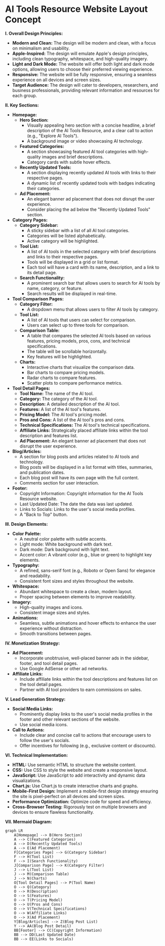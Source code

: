 # AI Tools Resource Website Layout Concept

**I. Overall Design Principles:**

*   **Modern and Clean:** The design will be modern and clean, with a focus on minimalism and usability.
*   **Apple-Inspired:** The design will emulate Apple's design principles, including clean typography, whitespace, and high-quality imagery.
*   **Light and Dark Mode:** The website will offer both light and dark mode options, allowing users to choose their preferred viewing experience.
*   **Responsive:** The website will be fully responsive, ensuring a seamless experience on all devices and screen sizes.
*   **Target Audience:** The design will cater to developers, researchers, and business professionals, providing relevant information and resources for each group.

**II. Key Sections:**

*   **Homepage:**
    *   **Hero Section:**
        *   Visually appealing hero section with a concise headline, a brief description of the AI Tools Resource, and a clear call to action (e.g., "Explore AI Tools").
        *   A background image or video showcasing AI technology.
    *   **Featured Categories:**
        *   A section showcasing featured AI tool categories with high-quality images and brief descriptions.
        *   Category cards with subtle hover effects.
    *   **Recently Updated Tools:**
        *   A section displaying recently updated AI tools with links to their respective pages.
        *   A dynamic list of recently updated tools with badges indicating their categories.
    *   **Ad Placement:**
        *   An elegant banner ad placement that does not disrupt the user experience.
        *   Consider placing the ad below the "Recently Updated Tools" section.
*   **Category Pages:**
    *   **Category Sidebar:**
        *   A sticky sidebar with a list of all AI tool categories.
        *   Categories will be listed alphabetically.
        *   Active category will be highlighted.
    *   **Tool List:**
        *   A list of AI tools in the selected category with brief descriptions and links to their respective pages.
        *   Tools will be displayed in a grid or list format.
        *   Each tool will have a card with its name, description, and a link to its detail page.
    *   **Search Functionality:**
        *   A prominent search bar that allows users to search for AI tools by name, category, or feature.
        *   Search results will be displayed in real-time.
*   **Tool Comparison Pages:**
    *   **Category Filter:**
        *   A dropdown menu that allows users to filter AI tools by category.
    *   **Tool List:**
        *   A list of AI tools that users can select for comparison.
        *   Users can select up to three tools for comparison.
    *   **Comparison Table:**
        *   A table that compares the selected AI tools based on various features, pricing models, pros, cons, and technical specifications.
        *   The table will be scrollable horizontally.
        *   Key features will be highlighted.
    *   **Charts:**
        *   Interactive charts that visualize the comparison data.
        *   Bar charts to compare pricing models.
        *   Radar charts to compare features.
        *   Scatter plots to compare performance metrics.
*   **Tool Detail Pages:**
    *   **Tool Name:** The name of the AI tool.
    *   **Category:** The category of the AI tool.
    *   **Description:** A detailed description of the AI tool.
    *   **Features:** A list of the AI tool's features.
    *   **Pricing Model:** The AI tool's pricing model.
    *   **Pros and Cons:** A list of the AI tool's pros and cons.
    *   **Technical Specifications:** The AI tool's technical specifications.
    *   **Affiliate Links:** Strategically placed affiliate links within the tool description and features list.
    *   **Ad Placement:** An elegant banner ad placement that does not disrupt the user experience.
*   **Blog/Articles:**
    *   A section for blog posts and articles related to AI tools and technology.
    *   Blog posts will be displayed in a list format with titles, summaries, and publication dates.
    *   Each blog post will have its own page with the full content.
    *   Comments section for user interaction.
*   **Footer:**
    *   Copyright Information: Copyright information for the AI Tools Resource website.
    *   Last Updated Date: The date the data was last updated.
    *   Links to Socials: Links to the user's social media profiles.
    *   A "Back to Top" button.

**III. Design Elements:**

*   **Color Palette:**
    *   A neutral color palette with subtle accents.
    *   Light mode: White background with dark text.
    *   Dark mode: Dark background with light text.
    *   Accent color: A vibrant color (e.g., blue or green) to highlight key elements.
*   **Typography:**
    *   A refined, sans-serif font (e.g., Roboto or Open Sans) for elegance and readability.
    *   Consistent font sizes and styles throughout the website.
*   **Whitespace:**
    *   Abundant whitespace to create a clean, modern layout.
    *   Proper spacing between elements to improve readability.
*   **Imagery:**
    *   High-quality images and icons.
    *   Consistent image sizes and styles.
*   **Animations:**
    *   Seamless, subtle animations and hover effects to enhance the user experience without distraction.
    *   Smooth transitions between pages.

**IV. Monetization Strategy:**

*   **Ad Placement:**
    *   Incorporate unobtrusive, well-placed banner ads in the sidebar, footer, and tool detail pages.
    *   Use Google AdSense or other ad networks.
*   **Affiliate Links:**
    *   Include affiliate links within the tool descriptions and features list on the tool detail pages.
    *   Partner with AI tool providers to earn commissions on sales.

**V. Lead Generation Strategy:**

*   **Social Media Links:**
    *   Prominently display links to the user's social media profiles in the footer and other relevant sections of the website.
    *   Use social media icons.
*   **Call to Actions:**
    *   Include clear and concise call to actions that encourage users to follow the user's socials.
    *   Offer incentives for following (e.g., exclusive content or discounts).

**VI. Technical Implementation:**

*   **HTML:** Use semantic HTML to structure the website content.
*   **CSS:** Use CSS to style the website and create a responsive layout.
*   **JavaScript:** Use JavaScript to add interactivity and dynamic data visualizations.
*   **Chart.js:** Use Chart.js to create interactive charts and graphs.
*   **Mobile-First Design:** Implement a mobile-first design strategy ensuring the site is pixel-perfect on all devices and screen sizes.
*   **Performance Optimization:** Optimize code for speed and efficiency.
*   **Cross-Browser Testing:** Rigorously test on multiple browsers and devices to ensure flawless functionality.

**VII. Mermaid Diagram:**

```mermaid
graph LR
    A[Homepage] --> B(Hero Section)
    A --> C(Featured Categories)
    A --> D(Recently Updated Tools)
    A --> E(Ad Placement)
    F[Categories Page] --> G(Category Sidebar)
    F --> H(Tool List)
    F --> I(Search Functionality)
    J[Comparison Page] --> K(Category Filter)
    J --> L(Tool List)
    J --> M(Comparison Table)
    J --> N(Charts)
    O[Tool Detail Pages] --> P(Tool Name)
    O --> Q(Category)
    O --> R(Description)
    O --> S(Features)
    O --> T(Pricing Model)
    O --> U(Pros and Cons)
    O --> V(Technical Specifications)
    O --> W(Affiliate Links)
    O --> X(Ad Placement)
    Y[Blog/Articles] --> Z(Blog Post List)
    Y --> AA(Blog Post Detail)
    BB[Footer] --> CC(Copyright Information)
    BB --> DD(Last Updated Date)
    BB --> EE(Links to Socials)